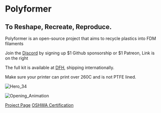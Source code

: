 # Polyformer
## To Reshape, Recreate, Reproduce.

Polyformer is an open-source project that aims to recycle plastics into FDM filaments

Join the [Discord](https://github.com/sponsors/Reiten966/sponsorships?sponsor=Reiten966&tier_id=199363&preview=false) by signing up $1 Github sponsorship or $1 Patreon, Link is on the right

The full kit is available at [DFH](https://dfh.fm/collections/new-products/products/polyformer-kit-by-reiten966), shipping internationally.

Make sure your printer can print over 260C and is not PTFE lined.

![Hero_34](https://user-images.githubusercontent.com/55605342/166126684-d6c5657a-c4c1-4474-a20b-533af1ea221a.jpg)

![Opening_Animation](https://user-images.githubusercontent.com/55605342/166126930-5d5abba3-b2b6-4b1d-a24c-88fefb967e6e.gif)




[Project Page](http://www.reiten.design/polyformer)
[OSHWA Certification](https://certification.oshwa.org/us002136.html)
